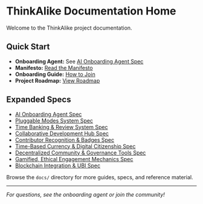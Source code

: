 # ThinkAlike Documentation Home

Welcome to the ThinkAlike project documentation.

## Quick Start
- **Onboarding Agent:** See [AI Onboarding Agent Spec](architecture/specs/ai_onboarding_agent_spec.md)
- **Manifesto:** [Read the Manifesto](core/manifesto/manifesto.md)
- **Onboarding Guide:** [How to Join](core/onboarding_guide.md)
- **Project Roadmap:** [View Roadmap](roadmap.md)

## Expanded Specs
- [AI Onboarding Agent Spec](architecture/specs/ai_onboarding_agent_spec.md)
- [Pluggable Modes System Spec](architecture/specs/pluggable_modes_system_spec.md)
- [Time Banking & Review System Spec](architecture/specs/time_banking_review_system_spec.md)
- [Collaborative Development Hub Spec](architecture/specs/collaborative_development_hub_spec.md)
- [Contributor Recognition & Badges Spec](architecture/specs/contributor_recognition_badges_spec.md)
- [Time-Based Currency & Digital Citizenship Spec](architecture/specs/time_based_currency_digital_citizenship_spec.md)
- [Decentralized Community & Governance Tools Spec](architecture/specs/decentralized_community_governance_spec.md)
- [Gamified, Ethical Engagement Mechanics Spec](architecture/specs/gamified_ethical_engagement_spec.md)
- [Blockchain Integration & UBI Spec](architecture/specs/blockchain_integration_ubi_spec.md)

Browse the `docs/` directory for more guides, specs, and reference material.

---
*For questions, see the onboarding agent or join the community!*
